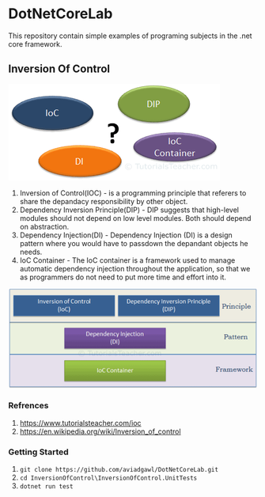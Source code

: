 # DotNetCoreLab

This repository contain simple examples of programing subjects in the .net core framework.

## Inversion Of Control

![ioc buzzwords](https://github.com/aviadgawl/DotNetCoreLab/blob/main/InversionOfControl/InversionOfControl.Assets/ioc-buzzwords.png)

1. Inversion of Control(IOC) - is a programming principle that referers to share the depandacy responsibility by other object.
2. Dependency Inversion Principle(DIP) - DIP suggests that high-level modules should not depend on low level modules. Both should depend on abstraction.
3. Dependency Injection(DI) - Dependency Injection (DI) is a design pattern where you would have to passdown the depandant objects he needs.
4. IoC Container - The IoC container is a framework used to manage automatic dependency injection throughout the application, so that we as programmers do not need to put more time and effort into it.

![principles and patterns](https://github.com/aviadgawl/DotNetCoreLab/blob/main/InversionOfControl/InversionOfControl.Assets/principles-and-patterns.png)

### Refrences

1. https://www.tutorialsteacher.com/ioc
2. https://en.wikipedia.org/wiki/Inversion_of_control

### Getting Started

1. `git clone https://github.com/aviadgawl/DotNetCoreLab.git`
2. `cd InversionOfControl\InversionOfControl.UnitTests`
3. `dotnet run test`